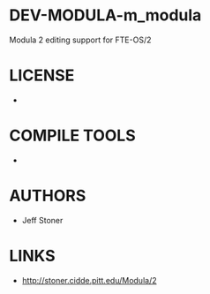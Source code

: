 DEV-MODULA-m_modula
===================

Modula 2 editing support for FTE-OS/2


LICENSE
===============
* 

COMPILE TOOLS
===============
* 
 
AUTHORS
===============
* Jeff Stoner

LINKS
===============
* http://stoner.cidde.pitt.edu/Modula/2
